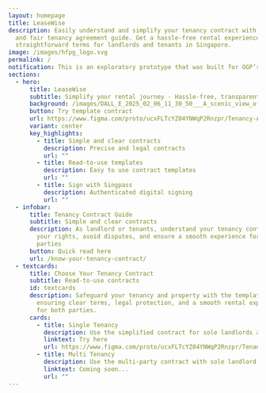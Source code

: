 ```yaml
---
layout: homepage
title: LeaseWise
description: Easily understand and simplify your tenancy contract with our clear
  and fair tenancy agreement guide. Get a hassle-free rental experience with
  straightforward terms for landlords and tenants in Singapore.
image: /images/hfpg_logo.svg
permalink: /
notification: This is an exploratory prototype that was built for OGP’s Hack for Public Good
sections:
  - hero:
      title: LeaseWise
      subtitle: Simplify your rental journey - Hassle-free, transparent, and secure.
      background: /images/DALL_E_2025_02_06_11_30_50___A_scenic_view_of_Singapore_s_housing_landscape_featuring_modern_high_rise_apartments_and_HDB_flats__The_image_has_a_balanced_composition_with_greenery.png
      button: Try template contract
      url: https://www.figma.com/proto/ucxFLTcYZ04YNWqP2Rnzpr/Tenancy-Agreement?node-id=39-7996&t=fJUSZRGxyAYvCsrr-0&scaling=min-zoom&content-scaling=fixed&page-id=0%3A1&starting-point-node-id=39%3A7996&show-proto-sidebar=1
      variant: center
      key_highlights:
        - title: Simple and clear contracts
          description: Precise and legal contracts
          url: ""
        - title: Read-to-use templates
          description: Easy to use contract templates
          url: ""
        - title: Sign with Singpass
          description: Authenticated digital signing
          url: ""
  - infobar:
      title: Tenancy Contract Guide
      subtitle: Simple and clear contracts
      description: As landlord or tenants, understand your tenancy contract to protect
        your rights, avoid disputes, and ensure a smooth experience for both
        parties
      button: Quick read here
      url: /know-your-tenancy-contract/
  - textcards:
      title: Choose Your Tenancy Contract
      subtitle: Read-to-use contracts
      id: textcards
      description: Safeguard your tenancy and property with the template contract,
        ensuring clear terms, legal protection, and a smooth rental experience
        for both parties.
      cards:
        - title: Single Tenancy
          description: Use the simplified contract for sole landlords and tenants
          linktext: Try here
          url: https://www.figma.com/proto/ucxFLTcYZ04YNWqP2Rnzpr/Tenancy-Agreement?node-id=39-7996&t=A2CnEytajizzCACU-0&scaling=min-zoom&content-scaling=fixed&page-id=0%3A1&starting-point-node-id=39%3A7996
        - title: Multi Tenancy
          description: Use the multi-party contract with sole landlord and multiple tenants
          linktext: Coming soon...
          url: ""
---
```

